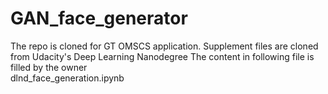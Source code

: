 # GAN_face_generator

The repo is cloned for GT OMSCS application. 
Supplement files are cloned from Udacity's Deep Learning Nanodegree
The content in following file is filled by the owner
<br> dlnd_face_generation.ipynb
